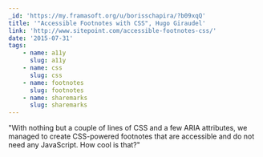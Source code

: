 ```yaml
---
_id: 'https://my.framasoft.org/u/borisschapira/?b09xqQ'
title: '"Accessible Footnotes with CSS", Hugo Giraudel'
link: 'http://www.sitepoint.com/accessible-footnotes-css/'
date: '2015-07-31'
tags:
    - name: a11y
      slug: a11y
    - name: css
      slug: css
    - name: footnotes
      slug: footnotes
    - name: sharemarks
      slug: sharemarks
---
```


<div class="markdown"><p>&quot;With nothing but a couple of lines of CSS and a few ARIA attributes, we managed to create CSS-powered footnotes that are accessible and do not need any JavaScript. How cool is that?&quot;
</p></div>
